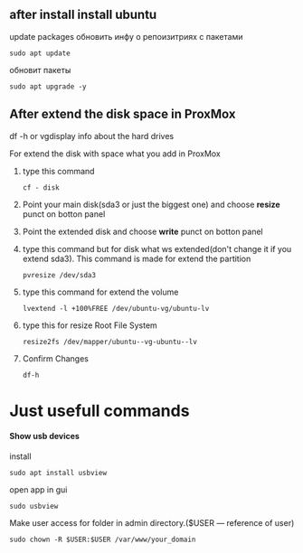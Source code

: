 ## after install install ubuntu

update packages
обновить инфу о репоизитриях с пакетами

```
sudo apt update
```

обновит пакеты

```
sudo apt upgrade -y
```

## After extend the disk space in ProxMox

df -h
or
vgdisplay
info about the hard drives

For extend the disk with space what you add in ProxMox

1. type this command

   ```
   cf - disk
   ```

2. Point your main disk(sda3 or just the biggest one) and choose **resize** punct on botton panel
3. Point the extended disk and choose **write** punct on botton panel
4. type this command but for disk what ws extended(don't change it if you extend sda3). This command is made for extend the partition

   ```
   pvresize /dev/sda3
   ```

5) type this command for extend the volume
   ```
   lvextend -l +100%FREE /dev/ubuntu-vg/ubuntu-lv
   ```
6) type this for resize Root File System
   ```
   resize2fs /dev/mapper/ubuntu--vg-ubuntu--lv
   ```
7) Confirm Changes
   ```
   df-h
   ```

# Just usefull commands

#### Show usb devices

install

```
sudo apt install usbview
```

open app in gui

```
sudo usbview
```

Make user access for folder in admin directory.($USER — reference of user)

```
sudo chown -R $USER:$USER /var/www/your_domain
```
